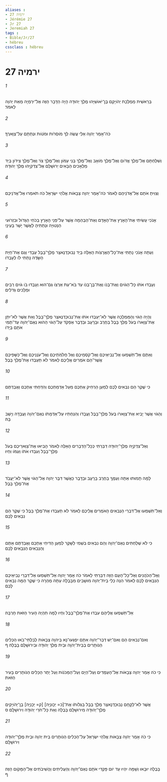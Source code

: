 ```yaml
---
aliases : 
- ירמיה 27
- Jérémie 27
- Jr 27
- Jeremiah 27
tags : 
- Bible/Jr/27
- hébreu
cssclass : hébreu
---
```


# ירמיה 27

###### 1
בְּרֵאשִׁית מַמְלֶכֶת יְהֹויָקִם בֶּן־יֹאושִׁיָּהוּ מֶלֶךְ יְהוּדָה הָיָה הַדָּבָר הַזֶּה אֶל־יִרְמְיָה מֵאֵת יְהוָה לֵאמֹר׃
###### 2
כֹּה־אָמַר יְהוָה אֵלַי עֲשֵׂה לְךָ מֹוסֵרֹות וּמֹטֹות וּנְתַתָּם עַל־צַוָּארֶךָ׃
###### 3
וְשִׁלַּחְתָּם אֶל־מֶלֶךְ אֱדֹום וְאֶל־מֶלֶךְ מֹואָב וְאֶל־מֶלֶךְ בְּנֵי עַמֹּון וְאֶל־מֶלֶךְ צֹר וְאֶל־מֶלֶךְ צִידֹון בְּיַד מַלְאָכִים הַבָּאִים יְרוּשָׁלִַם אֶל־צִדְקִיָּהוּ מֶלֶךְ יְהוּדָה׃
###### 4
וְצִוִּיתָ אֹתָם אֶל־אֲדֹנֵיהֶם לֵאמֹר כֹּה־אָמַר יְהוָה צְבָאֹות אֱלֹהֵי יִשְׂרָאֵל כֹּה תֹאמְרוּ אֶל־אֲדֹנֵיכֶם׃
###### 5
אָנֹכִי עָשִׂיתִי אֶת־הָאָרֶץ אֶת־הָאָדָם וְאֶת־הַבְּהֵמָה אֲשֶׁר עַל־פְּנֵי הָאָרֶץ בְּכֹחִי הַגָּדֹול וּבִזְרֹועִי הַנְּטוּיָה וּנְתַתִּיהָ לַאֲשֶׁר יָשַׁר בְּעֵינָי׃
###### 6
וְעַתָּה אָנֹכִי נָתַתִּי אֶת־כָּל־הָאֲרָצֹות הָאֵלֶּה בְּיַד נְבוּכַדְנֶאצַּר מֶלֶךְ־בָּבֶל עַבְדִּי וְגַם אֶת־חַיַּת הַשָּׂדֶה נָתַתִּי לֹו לְעָבְדֹו׃
###### 7
וְעָבְדוּ אֹתֹו כָּל־הַגֹּויִם וְאֶת־בְּנֹו וְאֶת־בֶּן־בְּנֹו עַד בֹּא־עֵת אַרְצֹו גַּם־הוּא וְעָבְדוּ בֹו גֹּויִם רַבִּים וּמְלָכִים גְּדֹלִים׃
###### 8
וְהָיָה הַגֹּוי וְהַמַּמְלָכָה אֲשֶׁר לֹא־יַעַבְדוּ אֹתֹו אֶת־נְבוּכַדְנֶאצַּר מֶלֶךְ־בָּבֶל וְאֵת אֲשֶׁר לֹא־יִתֵּן אֶת־צַוָּארֹו בְּעֹל מֶלֶךְ בָּבֶל בַּחֶרֶב וּבָרָעָב וּבַדֶּבֶר אֶפְקֹד עַל־הַגֹּוי הַהוּא נְאֻם־יְהוָה עַד־תֻּמִּי אֹתָם בְּיָדֹו׃
###### 9
וְאַתֶּם אַל־תִּשְׁמְעוּ אֶל־נְבִיאֵיכֶם וְאֶל־קֹסְמֵיכֶם וְאֶל חֲלֹמֹתֵיכֶם וְאֶל־עֹנְנֵיכֶם וְאֶל־כַּשָּׁפֵיכֶם אֲשֶׁר־הֵם אֹמְרִים אֲלֵיכֶם לֵאמֹר לֹא תַעַבְדוּ אֶת־מֶלֶךְ בָּבֶל׃
###### 10
כִּי שֶׁקֶר הֵם נִבְּאִים לָכֶם לְמַעַן הַרְחִיק אֶתְכֶם מֵעַל אַדְמַתְכֶם וְהִדַּחְתִּי אֶתְכֶם וַאֲבַדְתֶּם׃
###### 11
וְהַגֹּוי אֲשֶׁר יָבִיא אֶת־צַוָּארֹו בְּעֹל מֶלֶךְ־בָּבֶל וַעֲבָדֹו וְהִנַּחְתִּיו עַל־אַדְמָתֹו נְאֻם־יְהוָה וַעֲבָדָהּ וְיָשַׁב בָּהּ׃
###### 12
וְאֶל־צִדְקִיָּה מֶלֶךְ־יְהוּדָה דִּבַּרְתִּי כְּכָל־הַדְּבָרִים הָאֵלֶּה לֵאמֹר הָבִיאוּ אֶת־צַוְּארֵיכֶם בְּעֹל מֶלֶךְ־בָּבֶל וְעִבְדוּ אֹתֹו וְעַמֹּו וִחְיוּ׃
###### 13
לָמָּה תָמוּתוּ אַתָּה וְעַמֶּךָ בַּחֶרֶב בָּרָעָב וּבַדָּבֶר כַּאֲשֶׁר דִּבֶּר יְהוָה אֶל־הַגֹּוי אֲשֶׁר לֹא־יַעֲבֹד אֶת־מֶלֶךְ בָּבֶל׃
###### 14
וְאַל־תִּשְׁמְעוּ אֶל־דִּבְרֵי הַנְּבִאִים הָאֹמְרִים אֲלֵיכֶם לֵאמֹר לֹא תַעַבְדוּ אֶת־מֶלֶךְ בָּבֶל כִּי שֶׁקֶר הֵם נִבְּאִים לָכֶם׃
###### 15
כִּי לֹא שְׁלַחְתִּים נְאֻם־יְהוָה וְהֵם נִבְּאִים בִּשְׁמִי לַשָּׁקֶר לְמַעַן הַדִּיחִי אֶתְכֶם וַאֲבַדְתֶּם אַתֶּם וְהַנְּבִאִים הַנִּבְּאִים לָכֶם׃
###### 16
וְאֶל־הַכֹּהֲנִים וְאֶל־כָּל־הָעָם הַזֶּה דִּבַּרְתִּי לֵאמֹר כֹּה אָמַר יְהוָה אַל־תִּשְׁמְעוּ אֶל־דִּבְרֵי נְבִיאֵיכֶם הַנִּבְּאִים לָכֶם לֵאמֹר הִנֵּה כְלֵי בֵית־יְהוָה מוּשָׁבִים מִבָּבֶלָה עַתָּה מְהֵרָה כִּי שֶׁקֶר הֵמָּה נִבְּאִים לָכֶם׃
###### 17
אַל־תִּשְׁמְעוּ אֲלֵיהֶם עִבְדוּ אֶת־מֶלֶךְ־בָּבֶל וִחְיוּ לָמָּה תִהְיֶה הָעִיר הַזֹּאת חָרְבָּה׃
###### 18
וְאִם־נְבִאִים הֵם וְאִם־יֵשׁ דְּבַר־יְהוָה אִתָּם יִפְגְּעוּ־נָא בַּיהוָה צְבָאֹות לְבִלְתִּי־בֹאוּ הַכֵּלִים הַנֹּותָרִים בְּבֵית־יְהוָה וּבֵית מֶלֶךְ יְהוּדָה וּבִירוּשָׁלִַם בָּבֶלָה׃ ף
###### 19
כִּי כֹה אָמַר יְהוָה צְבָאֹות אֶל־הָעַמֻּדִים וְעַל־הַיָּם וְעַל־הַמְּכֹנֹות וְעַל יֶתֶר הַכֵּלִים הַנֹּותָרִים בָּעִיר הַזֹּאת׃
###### 20
אֲשֶׁר לֹא־לְקָחָם נְבוּכַדְנֶאצַּר מֶלֶךְ בָּבֶל בַּגְלֹותֹו אֶת־[כ= יְכָונְיָה] [ק= יְכָנְיָה] בֶן־יְהֹויָקִים מֶלֶךְ־יְהוּדָה מִירוּשָׁלִַם בָּבֶלָה וְאֵת כָּל־חֹרֵי יְהוּדָה וִירוּשָׁלִָם׃ ס
###### 21
כִּי כֹה אָמַר יְהוָה צְבָאֹות אֱלֹהֵי יִשְׂרָאֵל עַל־הַכֵּלִים הַנֹּותָרִים בֵּית יְהוָה וּבֵית מֶלֶךְ־יְהוּדָה וִירוּשָׁלִָם׃
###### 22
בָּבֶלָה יוּבָאוּ וְשָׁמָּה יִהְיוּ עַד יֹום פָּקְדִי אֹתָם נְאֻם־יְהוָה וְהַעֲלִיתִים וַהֲשִׁיבֹתִים אֶל־הַמָּקֹום הַזֶּה׃ ף

